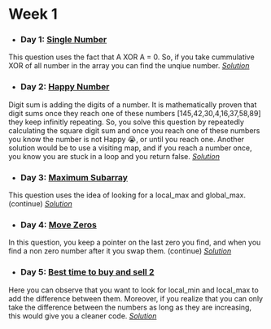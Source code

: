 # Week 1

* ### Day 1: [Single Number]([https://leetcode.com/explore/other/card/30-day-leetcoding-challenge/528/week-1/3283/](https://leetcode.com/explore/other/card/30-day-leetcoding-challenge/528/week-1/3283/))
This question uses the fact that A XOR A = 0. So, if you take cummulative XOR of all number in the array you can find the unqiue number.
[*Solution*](single_number.c++)

* ### Day 2: [Happy Number]([https://leetcode.com/explore/other/card/30-day-leetcoding-challenge/528/week-1/3284/](https://leetcode.com/explore/other/card/30-day-leetcoding-challenge/528/week-1/3284/))
Digit sum is adding the digits of a number. It is mathematically proven that digit sums once they reach one of these numbers [145,42,30,4,16,37,58,89] they keep infinitly repeating. So, you solve this question by repeatedly calculating the square digit sum and once you reach one of these numbers you know the number is not Happy :sob:, or until you reach one. Another solution would be to use a visiting map, and if you reach a number once, you know you are stuck in a loop and you return false.
[*Solution*](happy_number.c++)

* ### Day 3: [Maximum Subarray]([https://leetcode.com/explore/other/card/30-day-leetcoding-challenge/528/week-1/3285/](https://leetcode.com/explore/other/card/30-day-leetcoding-challenge/528/week-1/3285/))
This question uses the idea of looking for a local_max and global_max. (continue)
[*Solution*](maximum_subarray.c++)

* ### Day 4: [Move Zeros]([https://leetcode.com/explore/other/card/30-day-leetcoding-challenge/528/week-1/3286/](https://leetcode.com/explore/other/card/30-day-leetcoding-challenge/528/week-1/3286/))
In this question, you keep a pointer on the last zero you find, and when you find a non zero number after it you swap them. (continue)
[*Solution*](move_zeros.c++)

* ### Day 5: [Best time to buy and sell 2]([https://leetcode.com/explore/other/card/30-day-leetcoding-challenge/528/week-1/3287/](https://leetcode.com/explore/other/card/30-day-leetcoding-challenge/528/week-1/3287/))
Here you can observe that you want to look for local_min and local_max to add the difference between them. Moreover, if you realize that you can only take the difference between the numbers as long as they are increasing, this would give you a cleaner code.
[*Solution*](best_time_to_buy_sell_2.c++)